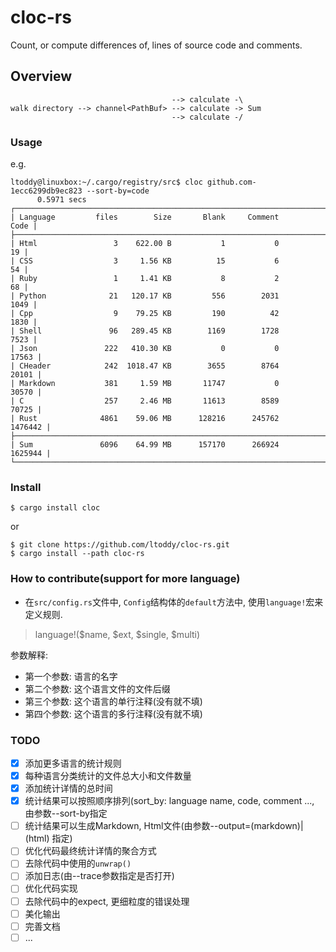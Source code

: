 # cloc-rs

Count, or compute differences of, lines of source code and comments.

## Overview

```
                                    --> calculate -\
walk directory --> channel<PathBuf> --> calculate -> Sum
                                    --> calculate -/
```

### Usage

e.g.

```
ltoddy@linuxbox:~/.cargo/registry/src$ cloc github.com-1ecc6299db9ec823 --sort-by=code
      0.5971 secs
┌────────────────────────────────────────────────────────────────────────┐
| Language         files        Size       Blank     Comment        Code |
├────────────────────────────────────────────────────────────────────────┤
| Html                 3    622.00 B           1           0          19 |
| CSS                  3     1.56 KB          15           6          54 |
| Ruby                 1     1.41 KB           8           2          68 |
| Python              21   120.17 KB         556        2031        1049 |
| Cpp                  9    79.25 KB         190          42        1830 |
| Shell               96   289.45 KB        1169        1728        7523 |
| Json               222   410.30 KB           0           0       17563 |
| CHeader            242  1018.47 KB        3655        8764       20101 |
| Markdown           381     1.59 MB       11747           0       30570 |
| C                  257     2.46 MB       11613        8589       70725 |
| Rust              4861    59.06 MB      128216      245762     1476442 |
├────────────────────────────────────────────────────────────────────────┤
| Sum               6096    64.99 MB      157170      266924     1625944 |
└────────────────────────────────────────────────────────────────────────┘
```

### Install

```
$ cargo install cloc
```

or

```
$ git clone https://github.com/ltoddy/cloc-rs.git
$ cargo install --path cloc-rs
```

### How to contribute(support for more language)

- 在`src/config.rs`文件中, `Config`结构体的`default`方法中, 使用`language!`宏来定义规则.

> language!($name, $ext, $single, $multi)

参数解释:

- 第一个参数: 语言的名字
- 第二个参数: 这个语言文件的文件后缀
- 第三个参数: 这个语言的单行注释(没有就不填)
- 第四个参数: 这个语言的多行注释(没有就不填)

### TODO

- [x] 添加更多语言的统计规则
- [x] 每种语言分类统计的文件总大小和文件数量
- [x] 添加统计详情的总时间
- [x] 统计结果可以按照顺序排列(sort_by: language name, code, comment ..., 由参数--sort-by指定
- [ ] 统计结果可以生成Markdown, Html文件(由参数--output=(markdown)|(html) 指定)
- [ ] 优化代码最终统计详情的聚合方式
- [ ] 去除代码中使用的`unwrap()`
- [ ] 添加日志(由--trace参数指定是否打开)
- [ ] 优化代码实现
- [ ] 去除代码中的expect, 更细粒度的错误处理
- [ ] 美化输出
- [ ] 完善文档
- [ ] ...
